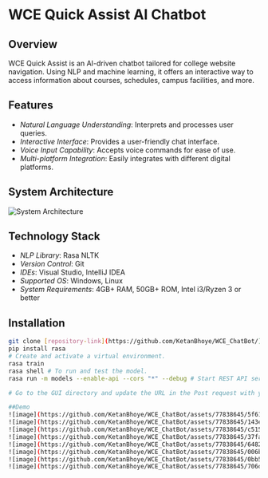 # WCE Quick Assist AI Chatbot

## Overview
WCE Quick Assist is an AI-driven chatbot tailored for college website navigation. Using NLP and machine learning, it offers an interactive way to access information about courses, schedules, campus facilities, and more.

## Features
- *Natural Language Understanding*: Interprets and processes user queries.
- *Interactive Interface*: Provides a user-friendly chat interface.
- *Voice Input Capability*: Accepts voice commands for ease of use.
- *Multi-platform Integration*: Easily integrates with different digital platforms.

## System Architecture
![System Architecture](![image](https://github.com/KetanBhoye/WCE_ChatBot/assets/77838645/497fe203-38e0-44ee-8e68-676fc957d00f)
)

## Technology Stack
- *NLP Library*: Rasa NLTK
- *Version Control*: Git
- *IDEs*: Visual Studio, IntelliJ IDEA
- *Supported OS*: Windows, Linux
- *System Requirements*: 4GB+ RAM, 50GB+ ROM, Intel i3/Ryzen 3 or better

## Installation

```bash
git clone [repository-link](https://github.com/KetanBhoye/WCE_ChatBot/)
pip install rasa
# Create and activate a virtual environment.
rasa train
rasa shell # To run and test the model.
rasa run -m models --enable-api --cors "*" --debug # Start REST API server

# Go to the GUI directory and update the URL in the Post request with your request opened in localhost.

##Demo
![image](https://github.com/KetanBhoye/WCE_ChatBot/assets/77838645/5f61c613-6af7-45ea-9b7d-1e224de46950)
![image](https://github.com/KetanBhoye/WCE_ChatBot/assets/77838645/143e215a-04c6-4c58-99ae-7f76d870a3f4)
![image](https://github.com/KetanBhoye/WCE_ChatBot/assets/77838645/c5158a5d-6947-45a3-9a50-963737a77c07)
![image](https://github.com/KetanBhoye/WCE_ChatBot/assets/77838645/37fa6dcf-86ce-4b47-9f6d-58bcb0931663)
![image](https://github.com/KetanBhoye/WCE_ChatBot/assets/77838645/64826b7d-8fe9-41eb-a470-b9b725a210bb)
![image](https://github.com/KetanBhoye/WCE_ChatBot/assets/77838645/006b2a8c-b2b1-4a6e-b3a0-7ea0c2ce66b2)
![image](https://github.com/KetanBhoye/WCE_ChatBot/assets/77838645/0bb53c03-aebc-4214-922b-304bc706ea1e)
![image](https://github.com/KetanBhoye/WCE_ChatBot/assets/77838645/706d29f7-14ae-46e8-a59c-8bed91b4ec40)







